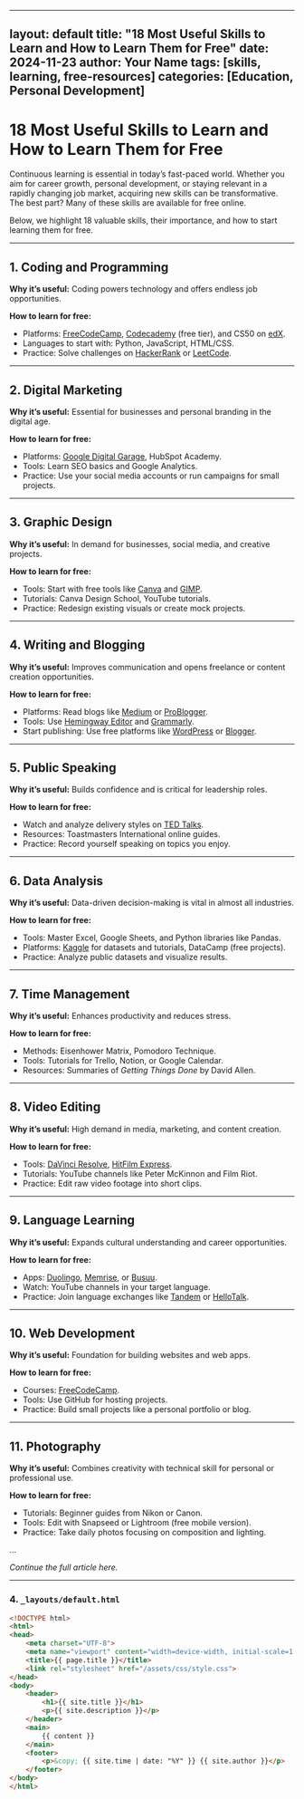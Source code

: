 
---
layout: default
title: "18 Most Useful Skills to Learn and How to Learn Them for Free"
date: 2024-11-23
author: Your Name
tags: [skills, learning, free-resources]
categories: [Education, Personal Development]
---

# 18 Most Useful Skills to Learn and How to Learn Them for Free

Continuous learning is essential in today’s fast-paced world. Whether you aim for career growth, personal development, or staying relevant in a rapidly changing job market, acquiring new skills can be transformative. The best part? Many of these skills are available for free online.

Below, we highlight 18 valuable skills, their importance, and how to start learning them for free.

---

## 1. Coding and Programming

**Why it’s useful:** Coding powers technology and offers endless job opportunities.

**How to learn for free:**
- Platforms: [FreeCodeCamp](https://www.freecodecamp.org), [Codecademy](https://www.codecademy.com) (free tier), and CS50 on [edX](https://cs50.harvard.edu).
- Languages to start with: Python, JavaScript, HTML/CSS.
- Practice: Solve challenges on [HackerRank](https://www.hackerrank.com) or [LeetCode](https://leetcode.com).

---

## 2. Digital Marketing

**Why it’s useful:** Essential for businesses and personal branding in the digital age.

**How to learn for free:**
- Platforms: [Google Digital Garage](https://learndigital.withgoogle.com/digitalgarage), HubSpot Academy.
- Tools: Learn SEO basics and Google Analytics.
- Practice: Use your social media accounts or run campaigns for small projects.

---

## 3. Graphic Design

**Why it’s useful:** In demand for businesses, social media, and creative projects.

**How to learn for free:**
- Tools: Start with free tools like [Canva](https://www.canva.com) and [GIMP](https://www.gimp.org).
- Tutorials: Canva Design School, YouTube tutorials.
- Practice: Redesign existing visuals or create mock projects.

---

## 4. Writing and Blogging

**Why it’s useful:** Improves communication and opens freelance or content creation opportunities.

**How to learn for free:**
- Platforms: Read blogs like [Medium](https://medium.com) or [ProBlogger](https://problogger.com).
- Tools: Use [Hemingway Editor](http://www.hemingwayapp.com) and [Grammarly](https://www.grammarly.com).
- Start publishing: Use free platforms like [WordPress](https://wordpress.com) or [Blogger](https://www.blogger.com).

---

## 5. Public Speaking

**Why it’s useful:** Builds confidence and is critical for leadership roles.

**How to learn for free:**
- Watch and analyze delivery styles on [TED Talks](https://www.ted.com/talks).
- Resources: Toastmasters International online guides.
- Practice: Record yourself speaking on topics you enjoy.

---

## 6. Data Analysis

**Why it’s useful:** Data-driven decision-making is vital in almost all industries.

**How to learn for free:**
- Tools: Master Excel, Google Sheets, and Python libraries like Pandas.
- Platforms: [Kaggle](https://www.kaggle.com) for datasets and tutorials, DataCamp (free projects).
- Practice: Analyze public datasets and visualize results.

---

## 7. Time Management

**Why it’s useful:** Enhances productivity and reduces stress.

**How to learn for free:**
- Methods: Eisenhower Matrix, Pomodoro Technique.
- Tools: Tutorials for Trello, Notion, or Google Calendar.
- Resources: Summaries of *Getting Things Done* by David Allen.

---

## 8. Video Editing

**Why it’s useful:** High demand in media, marketing, and content creation.

**How to learn for free:**
- Tools: [DaVinci Resolve](https://www.blackmagicdesign.com/products/davinciresolve), [HitFilm Express](https://fxhome.com/product/hitfilm).
- Tutorials: YouTube channels like Peter McKinnon and Film Riot.
- Practice: Edit raw video footage into short clips.

---

## 9. Language Learning

**Why it’s useful:** Expands cultural understanding and career opportunities.

**How to learn for free:**
- Apps: [Duolingo](https://www.duolingo.com), [Memrise](https://www.memrise.com), or [Busuu](https://www.busuu.com).
- Watch: YouTube channels in your target language.
- Practice: Join language exchanges like [Tandem](https://www.tandem.net) or [HelloTalk](https://www.hellotalk.com).

---

## 10. Web Development

**Why it’s useful:** Foundation for building websites and web apps.

**How to learn for free:**
- Courses: [FreeCodeCamp](https://www.freecodecamp.org).
- Tools: Use GitHub for hosting projects.
- Practice: Build small projects like a personal portfolio or blog.

---

## 11. Photography

**Why it’s useful:** Combines creativity with technical skill for personal or professional use.

**How to learn for free:**
- Tutorials: Beginner guides from Nikon or Canon.
- Tools: Edit with Snapseed or Lightroom (free mobile version).
- Practice: Take daily photos focusing on composition and lighting.

...

*Continue the full article here.*

---

### 4. `_layouts/default.html`

```html
<!DOCTYPE html>
<html>
<head>
    <meta charset="UTF-8">
    <meta name="viewport" content="width=device-width, initial-scale=1.0">
    <title>{{ page.title }}</title>
    <link rel="stylesheet" href="/assets/css/style.css">
</head>
<body>
    <header>
        <h1>{{ site.title }}</h1>
        <p>{{ site.description }}</p>
    </header>
    <main>
        {{ content }}
    </main>
    <footer>
        <p>&copy; {{ site.time | date: "%Y" }} {{ site.author }}</p>
    </footer>
</body>
</html>
